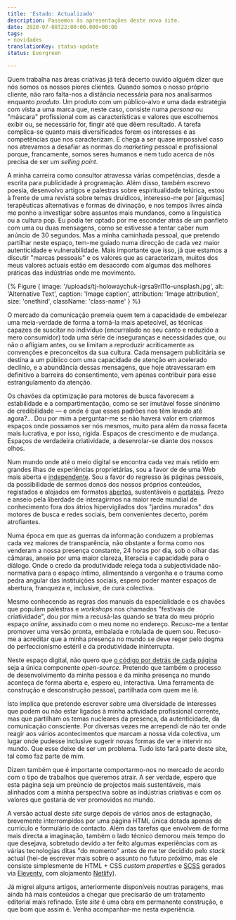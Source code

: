 ```yaml
---
title: 'Estado: Actualizado'
description: Passemos às apresentações deste novo site.
date: 2020-07-08T22:00:00.000+00:00
tags:
- novidades
translationKey: status-update
status: Evergreen

---
```

Quem trabalha nas áreas criativas já terá decerto ouvido alguém dizer que nós somos os nossos piores clientes. Quando somos o nosso próprio cliente, não raro falta-nos a distância necessária para nos analisarmos enquanto _produto_. Um produto com um público-alvo e uma dada estratégia com vista a uma marca que, neste caso, consiste numa _persona_ ou "máscara" profissional com as características e valores que escolhemos exibir ou, se necessário for, fingir até que dêem resultado. A tarefa complica-se quanto mais diversificados forem os interesses e as competências que nos caracterizam. E chega a ser quase impossível caso nos atrevamos a desafiar as normas do _marketing_ pessoal e profissional porque, francamente, somos seres humanos e nem tudo acerca de nós precisa de ser um _selling point_.

A minha carreira como consultor atravessa várias competências, desde a escrita para publicidade à programação. Além disso, também escrevo poesia, desenvolvo artigos e palestras sobre espiritualidade telúrica, estou à frente de uma revista sobre temas druídicos, interesso-me por \[algumas\] terapêuticas alternativas e formas de divinação, e nos tempos livres ainda me ponho a investigar sobre assuntos mais mundanos, como a linguística ou a cultura pop. Eu podia ter optado por me esconder atrás de um panfleto com uma ou duas mensagens, como se estivesse a tentar caber num anúncio de 30 segundos. Mas a minha caminhada pessoal, que pretendo partilhar neste espaço, tem-me guiado numa direcção de cada vez maior autenticidade e vulnerabilidade. Mais importante que isso, já que estamos a discutir "marcas pessoais" e os valores que as caracterizam, muitos dos meus valores actuais estão em desacordo com algumas das melhores práticas das indústrias onde me movimento.

{% Figure { image: '/uploads/tj-holowaychuk-igrsa9rl11o-unsplash.jpg', alt: 'Alternative Text', caption: 'Image caption', attribution: 'Image attribution', size: 'onethird', className: 'class-name' } %}

O mercado da comunicação premeia quem tem a capacidade de embelezar uma meia-verdade de forma a torná-la mais apetecível, as técnicas capazes de suscitar no indivíduo (encurralado no seu canto e reduzido a mero consumidor) toda uma série de inseguranças e necessidades que, ou não o afligiam antes, ou se limitam a reproduzir acriticamente as convenções e preconceitos da sua cultura. Cada mensagem publicitária se destina a um público com uma capacidade de atenção em acelerado declínio, e a abundância dessas mensagens, que hoje atravessaram em definitivo a barreira do consentimento, vem apenas contribuir para esse estrangulamento da atenção.

Os chavões da optimização para motores de busca favorecem a estabilidade e a compartimentação, como se ser imutável fosse sinónimo de credibilidade — e onde é que esses padrões nos têm levado até agora?… Dou por mim a perguntar-me se não haverá valor em criarmos espaços onde possamos ser nós mesmos, muito para além da nossa faceta mais lucrativa, e por isso, rígida. Espaços de crescimento e de mudança. Espaços de verdadeira criatividade, a desenrolar-se diante dos nossos olhos.

Num mundo onde até o meio digital se encontra cada vez mais retido em grandes ilhas de experiências proprietárias, sou a favor de de uma Web mais aberta e [independente](https://indieweb.org/). Sou a favor do regresso às páginas pessoais, da possibilidade de sermos donos dos nossos próprios conteúdos, registados e alojados em formatos [abertos](https://daringfireball.net/projects/markdown/), sustentáveis e [portáteis](https://github.com/portabletext/portabletext). Prezo e anseio pela liberdade de interagirmos na maior rede mundial de conhecimento fora dos átrios hipervigilados dos "jardins murados" dos motores de busca e redes sociais, bem convenientes decerto, porém atrofiantes.

Numa época em que as guerras da informação conduzem a problemas cada vez maiores de transparência, não obstante a forma como nos venderam a nossa presença constante, 24 horas por dia, sob o olhar das câmaras, anseio por uma maior clareza, literacia e capacidade para o diálogo. Onde o credo da produtividade relega toda a subjectividade não-normativa para o espaço íntimo, alimentando a vergonha e o trauma como pedra angular das instituições sociais, espero poder manter espaços de abertura, franqueza e, inclusive, de cura colectiva.

Mesmo conhecendo as regras dos manuais da especialidade e os chavões que populam palestras e _workshops_ nos chamados "festivais de criatividade", dou por mim a recusá-las quando se trata do meu próprio espaço _online_, assinado com o meu nome no endereço. Recuso-me a tentar promover uma versão pronta, embalada e rotulada de quem sou. Recuso-me a acreditar que a minha presença no mundo se deve reger pelo dogma do perfeccionismo estéril e da produtividade ininterrupta.

Neste espaço digital, não quero que [o código por detrás de cada página](https://github.com/fabiomrbarbosa/fabiomrbarbosa.com) seja a única componente _open-source_. Pretendo que também o processo de desenvolvimento da minha pessoa e da minha presença no mundo aconteça de forma aberta e, espero eu, interactiva. Uma ferramenta de construção e desconstrução pessoal, partilhada com quem me lê.

Isto implica que pretendo escrever sobre uma diversidade de interesses que podem ou não estar ligados à minha actividade profissional corrente, mas que partilham os temas nucleares da presença, da autenticidade, da comunicação consciente. Por diversas vezes me arrependi de não ter onde reagir aos vários acontecimentos que marcam a nossa vida colectiva, um lugar onde pudesse inclusive sugerir novas formas de ver e intervir no mundo. Que esse deixe de ser um problema. Tudo isto fará parte deste site, tal como faz parte de mim.

Dizem também que é importante comportarmo-nos no mercado de acordo com o tipo de trabalhos que queremos atrair. A ser verdade, espero que esta página seja um preúncio de projectos mais sustentáveis, mais alinhados com a minha perspectiva sobre as indústrias criativas e com os valores que gostaria de ver promovidos no mundo.

A versão actual deste _site_ surge depois de vários anos de estagnação, brevemente interrompidos por uma página HTML única dotada apenas de currículo e formulário de contacto. Além das tarefas que envolvem de forma mais directa a imaginação, também o lado técnico demorou mais tempo do que desejava, sobretudo devido a ter feito algumas experiências com as várias tecnologias ditas "do momento" antes de me ter decidido pelo _stack_ actual (hei-de escrever mais sobre o assunto no futuro próximo, mas ele consiste simplesmente de HTML + CSS _custom properties_ e [SCSS](https://sass-lang.com/) gerados via [Eleventy](https://www.11ty.dev/), com alojamento [Netlify](https://www.netlify.com)).

Já migrei alguns artigos, anteriormente disponíveis noutras paragens, mas ainda há mais conteúdos a chegar que precisarão de um tratamento editorial mais refinado. Este _site_ é uma obra em permanente construção, e que bom que assim é. Venha acompanhar-me nesta experiência.